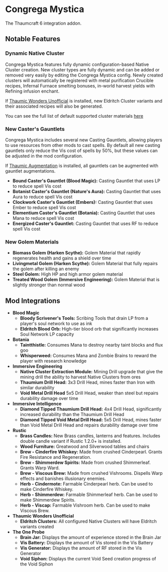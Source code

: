 # Congrega Mystica
The Thaumcraft 6 integration addon.

## Notable Features
### Dynamic Native Cluster
Congrega Mystica features fully dynamic configuration-based Native Cluster creation. New cluster types are fully dynamic and can be added or removed very easily by editing the Congrega Mystica config. Newly created clusters will automatically be registered with metal purification Crucible recipes, Infernal Furnace smelting bonuses, in-world harvest yields with Refining infusion enchant. 

If [Thaumic Wonders Unofficial](https://www.curseforge.com/minecraft/mc-mods/thaumic-wonders-unofficial) is installed, new Eldritch Cluster variants and their associated recipes will also be generated.

You can see the full list of default supported cluster materials [here](https://github.com/Elite-Modding-Team/CongregaMystica/blob/main/FEATURES.MD)

### New Caster's Gauntlets
Congrega Mystica includes several new Casting Gauntlets, allowing players to use resources from other mods to cast spells. By default all new casting gauntlets only reduce the Vis cost of spells by 50%, but these values can be adjusted in the mod configuration.

If [Thaumic Augmentation](https://www.curseforge.com/minecraft/mc-mods/thaumic-augmentation) is installed, all gauntlets can be augmented with gauntlet augmentations.

- **Bound Caster's Gauntlet (Blood Magic):** Casting Gauntlet that uses LP to reduce spell Vis cost
- **Botanist Caster's Gauntlet (Nature's Aura):** Casting Gauntlet that uses Aura to reduce spell Vis cost
- **Clockwork Caster's Gauntlet (Embers):** Casting Gauntlet that uses Ember to reduce spell Vis cost
- **Elementium Caster's Gauntlet (Botania):** Casting Gauntlet that uses Mana to reduce spell Vis cost
- **Energized Caster's Gauntlet:** Casting Gauntlet that uses RF to reduce spell Vis cost

### New Golem Materials
- **Biomass Golem (Harken Scythe):** Golem Material that rapidly regenerates health and gains a shield over time
- **Livingmetal Golem (Harken Scythe):** Golem Material that fully repairs the golem after killing an enemy
- **Steel Golem:** High HP and high armor golem material
- **Treated Wood Golem (Immersive Engineering):** Golem Material that is slightly stronger than normal wood

## Mod Integrations
- **Blood Magic**
  - **Bloody Scrivener's Tools:** Scribing Tools that drain LP from a player's soul network to use as ink
  - **Eldritch Blood Orb:** High-tier blood orb that significantly increases Soul Network LP capacity
- **Botania**
  - **Taintthistle:** Consumes Mana to destroy nearby taint blocks and flux goo
  - **Whisperweed:** Consumes Mana and Zombie Brains to reward the player with research knowledge
- **Immersive Engineering**
  - **Native Cluster Extraction Module:** Mining Drill upgrade that give the mining drill the ability to harvest Native Clusters from ores
  - **Thaumium Drill Head:** 3x3 Drill Head, mines faster than Iron with similar durability
  - **Void Metal Drill Head** 5x5 Drill Head, weaker than steel but repairs durability damage over time
- **Immersive Intelligence**
  - **Diamond Tipped Thaumium Drill Head:** 4x4 Drill Head, significantly increased durability than the Thaumium Drill Head
  - **Diamond Tipped Void Metal Drill Head:** 5x5 Drill Head, mines faster than Void Metal Drill Head and repairs durability damage over time
- **Rustic**
  - **Brass Candles:** New Brass candles, lanterns and features. Includes double candle variant if Rustic 1.2.0+ is installed.
  - **Wood Furniture:** Greatwood and Silverwood tables and chairs
  - **Brew - Cinderfire Whiskey:** Made from crushed Cinderpearl. Grants Fire Resistance and Regeneration.
  - **Brew - Shimmerdew Spirits:** Made from crushed Shimmerleaf. Grants Warp Ward.
  - **Brew - Viscous Brew:** Made from crushed Vishrooms. Dispells Warp effects and banishes illusionary enemies.
  - **Herb - Cindermote:** Farmable Cinderpearl herb. Can be used to make Cinderfire Whiskey.
  - **Herb - Shimmerdew:** Farmable Shimmerleaf herb. Can be used to make Shimmerdew Spirits.
  - **Herb - Viscap:** Farmable Vishroom herb. Can be used to make Viscous Brew.
- **Thaumic Wonders Unofficial**
  - **Eldritch Clusters:** All configured Native Clusters will have Eldritch variants created
- **The One Probe**
  - **Brain Jar:** Displays the amount of experience stored in the Brain Jar
  - **Vis Battery:** Displays the amount of Vis stored in the Vis Battery
  - **Vis Generator:** Displays the amount of RF stored in the Vis Generator
  - **Void Siphon:** Displays the current Void Seed creation progress of the Void Siphon
